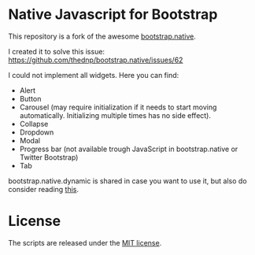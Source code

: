 # Native Javascript for Bootstrap
This repository is a fork of the awesome [bootstrap.native](https://github.com/thednp/bootstrap.native).

I created it to solve this issue: https://github.com/thednp/bootstrap.native/issues/62

I could not implement all widgets. Here you can find:
- Alert
- Button
- Carousel (may require initialization if it needs to start moving automatically. Initializing multiple times has no side effect).
- Collapse
- Dropdown
- Modal
- Progress bar (not available trough JavaScript in bootstrap.native or Twitter Bootstrap)
- Tab

bootstrap.native.dynamic is shared in case you want to use it, but also do consider reading [this](https://github.com/thednp/bootstrap.native/issues/102).



# License
The scripts are released under the [MIT license](https://github.com/Aspie96/bootstrap.native.dynamic/blob/master/LICENSE).
